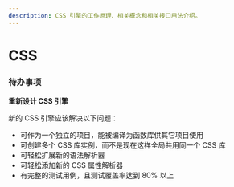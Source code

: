 ```yaml
---
description: CSS 引擎的工作原理、相关概念和相关接口用法介绍。
---
```


# CSS

### 待办事项

**重新设计 CSS 引擎**

新的 CSS 引擎应该解决以下问题：

* 可作为一个独立的项目，能被编译为函数库供其它项目使用
* 可创建多个 CSS 库实例，而不是现在这样全局共用同一个 CSS 库
* 可轻松扩展新的语法解析器
* 可轻松添加新的 CSS 属性解析器
* 有完整的测试用例，且测试覆盖率达到 80% 以上






